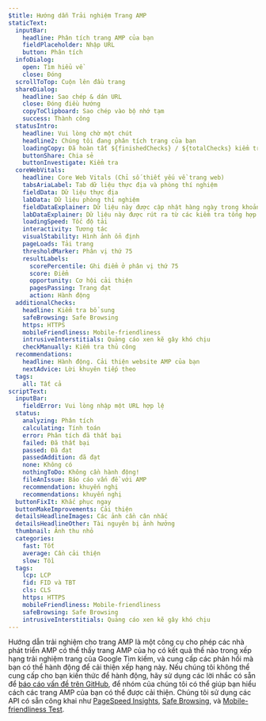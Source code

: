 ```yaml
---
$title: Hướng dẫn Trải nghiệm Trang AMP
staticText:
  inputBar:
    headline: Phân tích trang AMP của bạn
    fieldPlaceholder: Nhập URL
    button: Phân tích
  infoDialog:
    open: Tìm hiểu về
    close: Đóng
  scrollToTop: Cuộn lên đầu trang
  shareDialog:
    headline: Sao chép & dán URL
    close: Đóng điều hướng
    copyToClipboard: Sao chép vào bộ nhớ tạm
    success: Thành công
  statusIntro:
    headline: Vui lòng chờ một chút
    headline2: Chúng tôi đang phân tích trang của bạn
    loadingCopy: Đã hoàn tất ${finishedChecks} / ${totalChecks} kiểm tra
    buttonShare: Chia sẻ
    buttonInvestigate: Kiểm tra
  coreWebVitals:
    headline: Core Web Vitals (Chỉ số thiết yếu về trang web)
    tabsAriaLabel: Tab dữ liệu thực địa và phòng thí nghiệm
    fieldData: Dữ liệu thực địa
    labData: Dữ liệu phòng thí nghiệm
    fieldDataExplainer: Dữ liệu này được cập nhật hàng ngày trong khoảng thời gian cuốn chiếu 28 ngày.
    labDataExplainer: Dữ liệu này được rút ra từ các kiểm tra tổng hợp và không ảnh hưởng đến trải nghiệm trên trang.
    loadingSpeed: Tốc độ tải
    interactivity: Tương tác
    visualStability: Hình ảnh ổn định
    pageLoads: Tải trang
    thresholdMarker: Phân vị thứ 75
    resultLabels:
      scorePercentile: Ghi điểm ở phân vị thứ 75
      score: Điểm
      opportunity: Cơ hội cải thiện
      pagesPassing: Trang đạt
      action: Hành động
  additionalChecks:
    headline: Kiểm tra bổ sung
    safeBrowsing: Safe Browsing
    https: HTTPS
    mobileFriendliness: Mobile-friendliness
    intrusiveInterstitials: Quảng cáo xen kẽ gây khó chịu
    checkManually: Kiểm tra thủ công
  recommendations:
    headline: Hành động. Cải thiện website AMP của bạn
    nextAdvice: Lời khuyên tiếp theo
  tags:
    all: Tất cả
scriptText:
  inputBar:
    fieldError: Vui lòng nhập một URL hợp lệ
  status:
    analyzing: Phân tích
    calculating: Tính toán
    error: Phân tích đã thất bại
    failed: Đã thất bại
    passed: Đã đạt
    passedAddition: đã đạt
    none: Không có
    nothingToDo: Không cần hành động!
    fileAnIssue: Báo cáo vấn đề với AMP
    recommendation: khuyến nghị
    recommendations: khuyến nghị
  buttonFixIt: Khắc phục ngay
  buttonMakeImprovements: Cải thiện
  detailsHeadlineImages: Các ảnh cần cân nhắc
  detailsHeadlineOther: Tài nguyên bị ảnh hưởng
  thumbnail: Ảnh thu nhỏ
  categories:
    fast: Tốt
    average: Cần cải thiện
    slow: Tồi
  tags:
    lcp: LCP
    fid: FID và TBT
    cls: CLS
    https: HTTPS
    mobileFriendliness: Mobile-friendliness
    safeBrowsing: Safe Browsing
    intrusiveInterstitials: Quảng cáo xen kẽ gây khó chịu
---
```


Hướng dẫn trải nghiệm cho trang AMP là một công cụ cho phép các nhà phát triển AMP có thể thấy trang AMP của họ có kết quả thế nào trong xếp hạng trải nghiệm trang của Google Tìm kiếm, và cung cấp các phản hồi mà bạn có thể hành động để cải thiện xếp hạng này. Nếu chúng tôi không thể cung cấp cho bạn kiến thức để hành động, hãy sử dụng các lời nhắc có sẵn để [báo cáo vấn đề trên GitHub](https://github.com/ampproject/amphtml/issues/new?assignees=&labels=Type:+Page+experience&template=page-experience.md&title=Page+experience+issue), để nhóm của chúng tôi có thể giúp bạn hiểu cách các trang AMP của bạn có thể được cải thiện. Chúng tôi sử dụng các API có sẵn công khai như [PageSpeed Insights](https://developers.google.com/speed/pagespeed/insights/), [Safe Browsing](https://developers.google.com/safe-browsing/v4/lookup-api), và [Mobile-friendliness Test](https://search.google.com/test/mobile-friendly).
